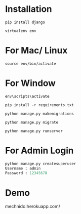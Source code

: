 
# Installation

`pip install django`

`virtualenv env`

# For Mac/ Linux

`source env/bin/activate`

# For Window

`env\scripts\activate`

`pip install -r requirements.txt`

`python manage.py makemigrations`

`python manage.py migrate`

`python manage.py runserver`

# For Admin Login

```python
python manage.py createsuperuser
Username : admin
Password : 12345678
```
# Demo

mechnido.herokuapp.com/


